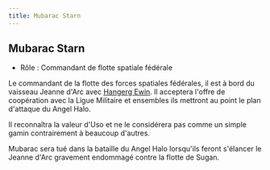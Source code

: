 ```yaml
---
title: Mubarac Starn
---
```


Mubarac Starn
-------------



* Rôle : Commandant de flotte spatiale fédérale


Le commandant de la flotte des forces spatiales fédérales, il est à bord du vaisseau Jeanne d'Arc avec [Hangerg Ewin](uc/victory-gundam/hangerg-ewin.html). Il acceptera l'offre de coopération avec la Ligue Militaire et ensembles ils mettront au point le plan d'attaque du Angel Halo. 
  
Il reconnaîtra la valeur d'Uso et ne le considérera pas comme un simple gamin contrairement à beaucoup d'autres.



Mubarac sera tué dans la bataille du Angel Halo lorsqu'ils feront s'élancer le Jeanne d'Arc gravement endommagé contre la flotte de Sugan.


